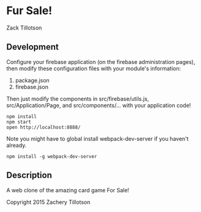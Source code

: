 # Fur Sale!
Zack Tillotson

## Development

Configure your firebase application (on the firebase administration pages), then modify these configuration files with your module's information:

1. package.json
1. firebase.json

Then just modify the components in src/firebase/utils.js, src/Application/Page, and src/components/... with your application code!

```
npm install
npm start
open http://localhost:8888/
```

Note you might have to global install webpack-dev-server if you haven't already.
```
npm install -g webpack-dev-server
```

## Description

A web clone of the amazing card game For Sale!

Copyright 2015 Zachery Tillotson